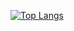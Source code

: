 [![Top Langs](https://github-readme-stats.vercel.app/api/top-langs/?username=shift-developer&theme=radical&count_private=true)](https://github.com/anuraghazra/github-readme-stats)
<!--
**shift-developer/shift-developer** is a ✨ _special_ ✨ repository because its `README.md` (this file) appears on your GitHub profile.

Here are some ideas to get you started:

- 🔭 I’m currently working on ...
- 🌱 I’m currently learning ...
- 👯 I’m looking to collaborate on ...
- 🤔 I’m looking for help with ...
- 💬 Ask me about ...
- 📫 How to reach me: ...
- 😄 Pronouns: ...
- ⚡ Fun fact: ...
-->
